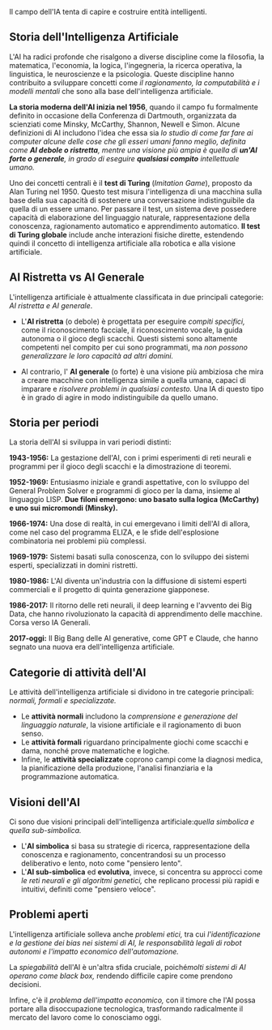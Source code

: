 Il campo dell'IA tenta di capire e costruire entità intelligenti.

## **Storia dell'Intelligenza Artificiale**

L'AI ha radici profonde che risalgono a diverse discipline come la filosofia, la matematica, l'economia,  la logica, l'ingegneria, la ricerca operativa, la linguistica, le neuroscienze e la psicologia. Queste discipline hanno contribuito a sviluppare concetti come *il ragionamento, la computabilità e i modelli mentali* che sono alla base dell'intelligenza artificiale. 

**La storia moderna dell'AI inizia nel 1956**, quando il campo fu formalmente definito in occasione della Conferenza di Dartmouth, organizzata da scienziati come Minsky, McCarthy, Shannon, Newell e Simon. 
Alcune definizioni di AI includono l'idea che essa sia *lo studio di come far fare ai computer alcune delle cose che gli esseri umani fanno meglio, definita come **AI debole o ristretta**, mentre una visione più ampia è quella di **un'AI forte o generale**, in grado di eseguire **qualsiasi compito** intellettuale umano.*

Uno dei concetti centrali è il **test di Turing** (*Imitation Game*), proposto da Alan Turing nel 1950. Questo test misura l'intelligenza di una macchina sulla base della sua capacità di sostenere una conversazione indistinguibile da quella di un essere umano. Per passare il test, un sistema deve possedere capacità di elaborazione del linguaggio naturale, rappresentazione della conoscenza, ragionamento automatico e apprendimento automatico. **Il test di Turing globale** include anche interazioni fisiche dirette, estendendo quindi il concetto di intelligenza artificiale alla robotica e alla visione artificiale.

## **AI Ristretta vs AI Generale**

L'intelligenza artificiale è attualmente classificata in due principali categorie: *AI ristretta e AI generale*. 
- L'**AI ristretta** (o debole) è progettata per eseguire *compiti specifici,* come il riconoscimento facciale, il riconoscimento vocale, la guida autonoma o il gioco degli scacchi. Questi sistemi sono altamente competenti nel compito per cui sono programmati, ma *non possono generalizzare le loro capacità ad altri domini.* 

- Al contrario, l' **AI generale** (o forte) è una visione più ambiziosa che mira a creare macchine con intelligenza simile a quella umana, capaci di imparare e *risolvere problemi in qualsiasi contesto.* Una IA di questo tipo è in grado di agire in modo indistinguibile da quello umano.

## **Storia per periodi**

La storia dell'AI si sviluppa in vari periodi distinti:

**1943-1956:** La gestazione dell'AI, con i primi esperimenti di reti neurali e programmi per il gioco degli scacchi e la dimostrazione di teoremi.

**1952-1969:** Entusiasmo iniziale e grandi aspettative, con lo sviluppo del General Problem Solver e programmi di gioco per la dama, insieme al linguaggio LISP. **Due filoni emergono: uno basato sulla logica (McCarthy) e uno sui micromondi (Minsky).**

**1966-1974:** Una dose di realtà, in cui emergevano i limiti dell'AI di allora, come nel caso del programma ELIZA, e le sfide dell'esplosione combinatoria nei problemi più complessi.

**1969-1979:** Sistemi basati sulla conoscenza, con lo sviluppo dei sistemi esperti, specializzati in domini ristretti.

**1980-1986:** L'AI diventa un'industria con la diffusione di sistemi esperti commerciali e il progetto di quinta generazione giapponese.

**1986-2017:** Il ritorno delle reti neurali, il deep learning e l'avvento dei Big Data, che hanno rivoluzionato la capacità di apprendimento delle macchine. Corsa verso IA Generali.

**2017-oggi:** Il Big Bang delle AI generative, come GPT e Claude, che hanno segnato una nuova era dell'intelligenza artificiale.


## **Categorie di attività dell'AI**

Le attività dell'intelligenza artificiale si dividono in tre categorie principali: *normali, formali e specializzate.* 
- Le **attività normali** includono la *comprensione e generazione del linguaggio naturale*, la visione artificiale e il ragionamento di buon senso. 
- Le **attività formali** riguardano principalmente giochi come scacchi e dama, nonché prove matematiche e logiche. 
- Infine, le **attività specializzate** coprono campi come la diagnosi medica, la pianificazione della produzione, l'analisi finanziaria e la programmazione automatica.

## **Visioni dell'AI**

Ci sono due visioni principali dell'intelligenza artificiale:*quella simbolica e quella sub-simbolica.* 
- L'**AI simbolica** si basa su strategie di ricerca, rappresentazione della conoscenza e ragionamento, concentrandosi su un processo deliberativo e lento, noto come "pensiero lento". 
- L'**AI sub-simbolica** ed **evolutiva**, invece, si concentra su approcci come *le reti neurali e gli algoritmi genetici,* che replicano processi più rapidi e intuitivi, definiti come "pensiero veloce".

## **Problemi aperti**

L'intelligenza artificiale solleva anche *problemi etici,* tra cui *l'identificazione e la gestione dei bias nei sistemi di AI, le responsabilità legali di robot autonomi e l'impatto economico dell'automazione.* 

La *spiegabilità* dell'AI è un'altra sfida cruciale, poiché*molti sistemi di AI operano come black box,* rendendo difficile capire come prendono decisioni. 

Infine, c'è il *problema dell'impatto economico,* con il timore che l'AI possa portare alla disoccupazione tecnologica, trasformando radicalmente il mercato del lavoro come lo conosciamo oggi.